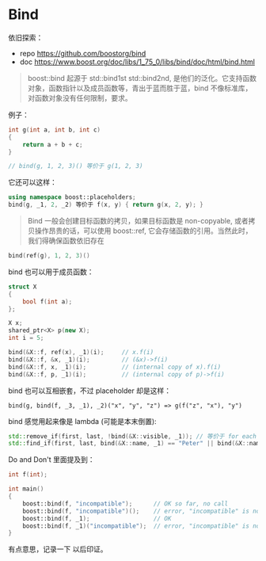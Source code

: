# Bind

依旧探索：

* repo https://github.com/boostorg/bind
* doc  https://www.boost.org/doc/libs/1_75_0/libs/bind/doc/html/bind.html

> boost::bind 起源于 std::bind1st std::bind2nd, 是他们的泛化。它支持函数对象，函数指针以及成员函数等，青出于蓝而胜于蓝，bind 不像标准库，对函数对象没有任何限制，要求。

例子：

```c++
int g(int a, int b, int c)
{
    return a + b + c;
}

// bind(g, 1, 2, 3)() 等价于 g(1, 2, 3)
```

它还可以这样：

```c++
using namespace boost::placeholders;
bind(g, _1, 2, _2) 等价于 f(x, y) { return g(x, 2, y); }
```

> Bind 一般会创建目标函数的拷贝，如果目标函数是 non-copyable, 或者拷贝操作昂贵的话，可以使用 boost::ref, 它会存储函数的引用。当然此时，我们得确保函数依旧存在

```c++
bind(ref(g), 1, 2, 3)()
```

bind 也可以用于成员函数：

```c++
struct X
{
    bool f(int a);
};

X x;
shared_ptr<X> p(new X);
int i = 5;

bind(&X::f, ref(x), _1)(i);		// x.f(i)
bind(&X::f, &x, _1)(i);			// (&x)->f(i)
bind(&X::f, x, _1)(i);			// (internal copy of x).f(i)
bind(&X::f, p, _1)(i);			// (internal copy of p)->f(i)
```

bind 也可以互相嵌套，不过 placeholder 却是这样：

```
bind(g, bind(f, _3, _1), _2)("x", "y", "z") => g(f("z", "x"), "y")
```

bind 感觉用起来像是 lambda (可能是本末倒置):

```c++
std::remove_if(first, last, !bind(&X::visible, _1)); // 等价于 for each x: if(!x.visible()) remove;
std::find_if(first, last, bind(&X::name, _1) == "Peter" || bind(&X::name, _1) == "Paul");
```

Do and Don't 里面提及到：

```c++
int f(int);

int main()
{
    boost::bind(f, "incompatible");      // OK so far, no call
    boost::bind(f, "incompatible")();    // error, "incompatible" is not an int
    boost::bind(f, _1);                  // OK
    boost::bind(f, _1)("incompatible");  // error, "incompatible" is not an int
}
```

有点意思，记录一下 以后印证。